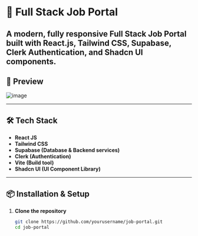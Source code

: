 # 💼 Full Stack Job Portal

A modern, fully responsive **Full Stack Job Portal** built with **React.js**, **Tailwind CSS**, **Supabase**, **Clerk Authentication**, and **Shadcn UI** components.
---

## 📸 Preview
![image](https://github.com/user-attachments/assets/b4a57f05-5704-4e63-93e4-9847b398e7c9)



---

## 🛠️ Tech Stack

- **React JS**
- **Tailwind CSS**
- **Supabase (Database & Backend services)**
- **Clerk (Authentication)**
- **Vite (Build tool)**
- **Shadcn UI (UI Component Library)**

---

## 📦 Installation & Setup

1. **Clone the repository**
   ```bash
   git clone https://github.com/yourusername/job-portal.git
   cd job-portal





